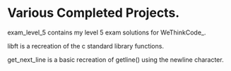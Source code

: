 # Various Completed Projects.

exam_level_5 contains my level 5 exam solutions for WeThinkCode_. 

libft is a recreation of the c standard library functions.

get_next_line is a basic recreation of getline() using the newline character.
